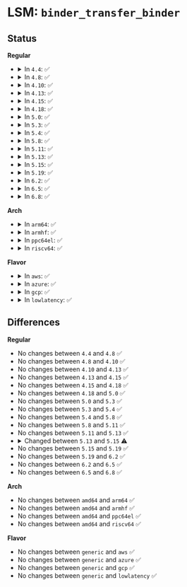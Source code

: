 # LSM: <code>binder_transfer_binder</code>

## Status
<b>Regular</b>
<ul>
<li>
<details>
<summary>In <code>4.4</code>: ✅</summary>

```c
int security_binder_transfer_binder(struct task_struct *from, struct task_struct *to);
```
</details>
</li>
<li>
<details>
<summary>In <code>4.8</code>: ✅</summary>

```c
int security_binder_transfer_binder(struct task_struct *from, struct task_struct *to);
```
</details>
</li>
<li>
<details>
<summary>In <code>4.10</code>: ✅</summary>

```c
int security_binder_transfer_binder(struct task_struct *from, struct task_struct *to);
```
</details>
</li>
<li>
<details>
<summary>In <code>4.13</code>: ✅</summary>

```c
int security_binder_transfer_binder(struct task_struct *from, struct task_struct *to);
```
</details>
</li>
<li>
<details>
<summary>In <code>4.15</code>: ✅</summary>

```c
int security_binder_transfer_binder(struct task_struct *from, struct task_struct *to);
```
</details>
</li>
<li>
<details>
<summary>In <code>4.18</code>: ✅</summary>

```c
int security_binder_transfer_binder(struct task_struct *from, struct task_struct *to);
```
</details>
</li>
<li>
<details>
<summary>In <code>5.0</code>: ✅</summary>

```c
int security_binder_transfer_binder(struct task_struct *from, struct task_struct *to);
```
</details>
</li>
<li>
<details>
<summary>In <code>5.3</code>: ✅</summary>

```c
int security_binder_transfer_binder(struct task_struct *from, struct task_struct *to);
```
</details>
</li>
<li>
<details>
<summary>In <code>5.4</code>: ✅</summary>

```c
int security_binder_transfer_binder(struct task_struct *from, struct task_struct *to);
```
</details>
</li>
<li>
<details>
<summary>In <code>5.8</code>: ✅</summary>

```c
int security_binder_transfer_binder(struct task_struct *from, struct task_struct *to);
```
</details>
</li>
<li>
<details>
<summary>In <code>5.11</code>: ✅</summary>

```c
int security_binder_transfer_binder(struct task_struct *from, struct task_struct *to);
```
</details>
</li>
<li>
<details>
<summary>In <code>5.13</code>: ✅</summary>

```c
int security_binder_transfer_binder(struct task_struct *from, struct task_struct *to);
```
</details>
</li>
<li>
<details>
<summary>In <code>5.15</code>: ✅</summary>

```c
int security_binder_transfer_binder(const struct cred *from, const struct cred *to);
```
</details>
</li>
<li>
<details>
<summary>In <code>5.19</code>: ✅</summary>

```c
int security_binder_transfer_binder(const struct cred *from, const struct cred *to);
```
</details>
</li>
<li>
<details>
<summary>In <code>6.2</code>: ✅</summary>

```c
int security_binder_transfer_binder(const struct cred *from, const struct cred *to);
```
</details>
</li>
<li>
<details>
<summary>In <code>6.5</code>: ✅</summary>

```c
int security_binder_transfer_binder(const struct cred *from, const struct cred *to);
```
</details>
</li>
<li>
<details>
<summary>In <code>6.8</code>: ✅</summary>

```c
int security_binder_transfer_binder(const struct cred *from, const struct cred *to);
```
</details>
</li>
</ul>
<b>Arch</b>
<ul>
<li>
<details>
<summary>In <code>arm64</code>: ✅</summary>

```c
int security_binder_transfer_binder(struct task_struct *from, struct task_struct *to);
```
</details>
</li>
<li>
<details>
<summary>In <code>armhf</code>: ✅</summary>

```c
int security_binder_transfer_binder(struct task_struct *from, struct task_struct *to);
```
</details>
</li>
<li>
<details>
<summary>In <code>ppc64el</code>: ✅</summary>

```c
int security_binder_transfer_binder(struct task_struct *from, struct task_struct *to);
```
</details>
</li>
<li>
<details>
<summary>In <code>riscv64</code>: ✅</summary>

```c
int security_binder_transfer_binder(struct task_struct *from, struct task_struct *to);
```
</details>
</li>
</ul>
<b>Flavor</b>
<ul>
<li>
<details>
<summary>In <code>aws</code>: ✅</summary>

```c
int security_binder_transfer_binder(struct task_struct *from, struct task_struct *to);
```
</details>
</li>
<li>
<details>
<summary>In <code>azure</code>: ✅</summary>

```c
int security_binder_transfer_binder(struct task_struct *from, struct task_struct *to);
```
</details>
</li>
<li>
<details>
<summary>In <code>gcp</code>: ✅</summary>

```c
int security_binder_transfer_binder(struct task_struct *from, struct task_struct *to);
```
</details>
</li>
<li>
<details>
<summary>In <code>lowlatency</code>: ✅</summary>

```c
int security_binder_transfer_binder(struct task_struct *from, struct task_struct *to);
```
</details>
</li>
</ul>

## Differences
<b>Regular</b>
<ul>
<li>
No changes between <code>4.4</code> and <code>4.8</code> ✅
</li>
<li>
No changes between <code>4.8</code> and <code>4.10</code> ✅
</li>
<li>
No changes between <code>4.10</code> and <code>4.13</code> ✅
</li>
<li>
No changes between <code>4.13</code> and <code>4.15</code> ✅
</li>
<li>
No changes between <code>4.15</code> and <code>4.18</code> ✅
</li>
<li>
No changes between <code>4.18</code> and <code>5.0</code> ✅
</li>
<li>
No changes between <code>5.0</code> and <code>5.3</code> ✅
</li>
<li>
No changes between <code>5.3</code> and <code>5.4</code> ✅
</li>
<li>
No changes between <code>5.4</code> and <code>5.8</code> ✅
</li>
<li>
No changes between <code>5.8</code> and <code>5.11</code> ✅
</li>
<li>
No changes between <code>5.11</code> and <code>5.13</code> ✅
</li>
<li>
<details>
<summary>Changed between <code>5.13</code> and <code>5.15</code> ⚠️</summary>
<ul>
<li>
<b>Param type changed. </b>
<code>struct task_struct *from</code> ➡️ <code>const struct cred *from</code>
</li>
<li>
<b>Param type changed. </b>
<code>struct task_struct *to</code> ➡️ <code>const struct cred *to</code>
</li>
</ul>
</details>
</li>
<li>
No changes between <code>5.15</code> and <code>5.19</code> ✅
</li>
<li>
No changes between <code>5.19</code> and <code>6.2</code> ✅
</li>
<li>
No changes between <code>6.2</code> and <code>6.5</code> ✅
</li>
<li>
No changes between <code>6.5</code> and <code>6.8</code> ✅
</li>
</ul>
<b>Arch</b>
<ul>
<li>
No changes between <code>amd64</code> and <code>arm64</code> ✅
</li>
<li>
No changes between <code>amd64</code> and <code>armhf</code> ✅
</li>
<li>
No changes between <code>amd64</code> and <code>ppc64el</code> ✅
</li>
<li>
No changes between <code>amd64</code> and <code>riscv64</code> ✅
</li>
</ul>
<b>Flavor</b>
<ul>
<li>
No changes between <code>generic</code> and <code>aws</code> ✅
</li>
<li>
No changes between <code>generic</code> and <code>azure</code> ✅
</li>
<li>
No changes between <code>generic</code> and <code>gcp</code> ✅
</li>
<li>
No changes between <code>generic</code> and <code>lowlatency</code> ✅
</li>
</ul>
